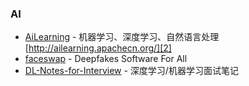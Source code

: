 
### AI

* [AiLearning][1] - 机器学习、深度学习、自然语言处理 [http://ailearning.apachecn.org/][2]
* [faceswap][3] - Deepfakes Software For All
* [DL-Notes-for-Interview][4] - 深度学习/机器学习面试笔记


[1]: https://github.com/apachecn/AiLearning
[2]: http://ailearning.apachecn.org/
[3]: https://github.com/deepfakes/faceswap
[4]: https://github.com/vivienzou1/DL-Notes-for-Interview